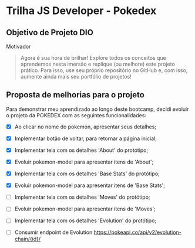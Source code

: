 # Trilha JS Developer - Pokedex


## Objetivo de Projeto DIO

Motivador
> Agora é sua hora de brilhar! Explore todos os conceitos que aprendemos nesta imersão e replique (ou melhore) este projeto prático. Para isso, use seu próprio repositório no GitHub e, com isso, aumente ainda mais seu portfólio de projetos!

## Proposta de melhorias para o projeto

Para demonstrar meu aprendizado ao longo deste bootcamp, decidi
evoluir o projeto da POKEDEX com as seguintes funcionalidades:
 
- [x] Ao clicar no nome do pokemon, apresentar seus detalhes;
- [x] Implementar botão de voltar, para retornar a página inicial;
- [x] Implementar tela com os detalhes 'About' do protótipo;
- [x] Evoluir pokemon-model para apresentar itens de 'About';
- [x] Implementar tela com os detalhes 'Base Stats' do protótipo;
- [x] Evoluir pokemon-model para apresentar itens de 'Base Stats';
- [ ] Implementar tela com os detalhes 'Moves' do protótipo;
- [ ] Evoluir pokemon-model para apresentar itens de 'Moves';
- [ ] Implementar tela com os detalhes 'Evolution' do protótipo;
- [ ] Consumir endpoint de Evolution https://pokeapi.co/api/v2/evolution-chain/{id}/

